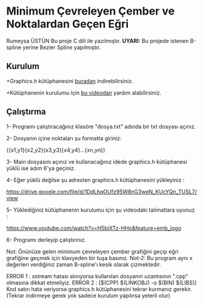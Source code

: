 # Minimum Çevreleyen Çember ve Noktalardan Geçen Eğri

Rumeysa ÜSTÜN
Bu proje C dili ile yazılmıştır.
**UYARI:** Bu projede istenen B-spline yerine Bezier Spline yapılmıştır.

Kurulum
-----------------
+Graphics.h kütüphanesini [buradan](https://drive.google.com/file/d/1DdLhqOUfz95W8nG3weN_KUcYQn_TUSL7/view) indirebilirsiniz.

+Kütüphanenin kurulumu için [bu videodan](https://www.youtube.com/watch?v=H5bjXTz-HHo&feature=emb_logo) yardım alabilirsiniz.

Çalıştırma
-------------------

1- Programı çalıştıracağınız klasöre "dosya.txt" adında bir txt dosyası açınız. 

2- Dosyanın içine noktaları şu formatta giriniz:

{{x1,y1}{x2,y2}{x3,y3}{x4,y4}...{xn,yn}}

3- Main dosyasını açınız ve kullanacağınız idede graphics.h kütüphanesi yüklü ise adım 6'ya geçiniz.

4- Eğer yüklü değilse şu adresten graphics.h kütüphanesini yükleyiniz : 

 https://drive.google.com/file/d/1DdLhqOUfz95W8nG3weN_KUcYQn_TUSL7/view

5- Yüklediğiniz kütüphanenin kurulumu için şu videodaki talimatlara uyunuz : 

 https://www.youtube.com/watch?v=H5bjXTz-HHo&feature=emb_logo

6- Programı derleyip çalıştırınız.

Not:  Önünüze gelen minimum çevreleyen çember grafiğini geçip eğri grafiğine geçmek için klavyeden bir tuşa basınız.
Not-2: Bu program aynı x değerleri verdiğiniz zaman B-spline'ı kesik olarak çizmektedir.  

ERROR 1 : sstream hatası alınıyorsa kullanılan dosyanın uzantısının ".cpp" olmasına dikkat etmeliyiz.
ERROR 2 : [$(CPP) $(LINKOBJ) -o $(BIN) $(LIBS)] Kod satırı hata veriyorsa graphics.h kütüphanesini tekrar kurmanız gerekir. 
(Tekrar indirmeye gerek yok sadece kurulum yapılırsa yeterli olur) 
